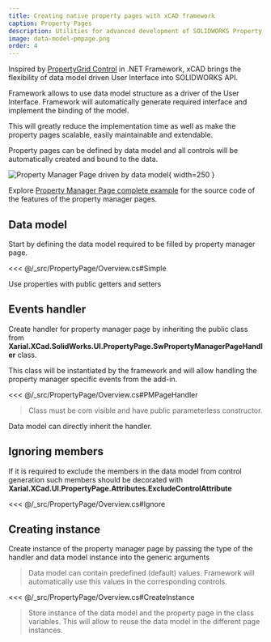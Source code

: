 ```yaml
---
title: Creating native property pages with xCAD framework
caption: Property Pages
description: Utilities for advanced development of SOLIDWORKS Property Manager Pages which enables data driven development with data binding
image: data-model-pmpage.png
order: 4
---
```

Inspired by [PropertyGrid Control](https://msdn.microsoft.com/en-us/library/aa302326.aspx) in .NET Framework, xCAD brings the flexibility of data model driven User Interface into SOLIDWORKS API.

Framework allows to use data model structure as a driver of the User Interface. Framework will automatically generate required interface and implement the binding of the model.

This will greatly reduce the implementation time as well as make the property pages scalable, easily maintainable and extendable.

Property pages can be defined by data model and all controls will be automatically created and bound to the data.

![Property Manager Page driven by data model](data-model-pmpage.png){ width=250 }

Explore [Property Manager Page complete example](https://github.com/xarial/xcad-examples/tree/master/PMPage) for the source code of the features of the property manager pages.

## Data model

Start by defining the data model required to be filled by property manager page.

<<< @/_src/PropertyPage/Overview.cs#Simple

Use properties with public getters and setters

## Events handler

Create handler for property manager page by inheriting the public class from **Xarial.XCad.SolidWorks.UI.PropertyPage.SwPropertyManagerPageHandler** class.

This class will be instantiated by the framework and will allow handling the property manager specific events from the add-in.

<<< @/_src/PropertyPage/Overview.cs#PMPageHandler

> Class must be com visible and have public parameterless constructor.

Data model can directly inherit the handler.

## Ignoring members

If it is required to exclude the members in the data model from control generation such members should be decorated with **Xarial.XCad.UI.PropertyPage.Attributes.ExcludeControlAttribute**

<<< @/_src/PropertyPage/Overview.cs#Ignore

## Creating instance

Create instance of the property manager page by passing the type of the handler and data model instance into the generic arguments

> Data model can contain predefined (default) values. Framework will automatically use this values in the corresponding controls.

<<< @/_src/PropertyPage/Overview.cs#CreateInstance

> Store instance of the data model and the property page in the class variables. This will allow to reuse the data model in the different page instances.